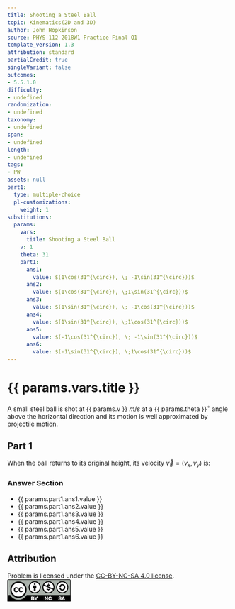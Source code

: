 ```yaml
---
title: Shooting a Steel Ball
topic: Kinematics(2D and 3D)
author: John Hopkinson
source: PHYS 112 2018W1 Practice Final Q1
template_version: 1.3
attribution: standard
partialCredit: true
singleVariant: false
outcomes:
- 5.5.1.0
difficulty:
- undefined
randomization:
- undefined
taxonomy:
- undefined
span:
- undefined
length:
- undefined
tags:
- PW
assets: null
part1:
  type: multiple-choice
  pl-customizations:
    weight: 1
substitutions:
  params:
    vars:
      title: Shooting a Steel Ball
    v: 1
    theta: 31
    part1:
      ans1:
        value: $(1\cos(31^{\circ}), \; -1\sin(31^{\circ}))$
      ans2:
        value: $(1\cos(31^{\circ}), \;1\sin(31^{\circ}))$
      ans3:
        value: $(1\sin(31^{\circ}), \; -1\cos(31^{\circ}))$
      ans4:
        value: $(1\sin(31^{\circ}), \;1\cos(31^{\circ}))$
      ans5:
        value: $(-1\cos(31^{\circ}), \; -1\sin(31^{\circ}))$
      ans6:
        value: $(-1\sin(31^{\circ}), \;1\cos(31^{\circ}))$
---
```

# {{ params.vars.title }}
A small steel ball is shot at {{ params.v }} $m/s$ at a {{ params.theta }}$^{\circ}$ angle above the horizontal direction and its motion is well approximated by projectile motion.

## Part 1

When the ball returns to its original height, its velocity $\overrightarrow{v} = (v_x, v_y)$ is:

### Answer Section

- {{ params.part1.ans1.value }}
- {{ params.part1.ans2.value }}
- {{ params.part1.ans3.value }}
- {{ params.part1.ans4.value }}
- {{ params.part1.ans5.value }}
- {{ params.part1.ans6.value }}

## Attribution

Problem is licensed under the [CC-BY-NC-SA 4.0 license](https://creativecommons.org/licenses/by-nc-sa/4.0/).<br> ![The Creative Commons 4.0 license requiring attribution-BY, non-commercial-NC, and share-alike-SA license.](https://raw.githubusercontent.com/firasm/bits/master/by-nc-sa.png)